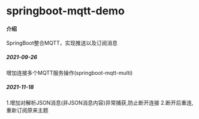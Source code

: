 # springboot-mqtt-demo

#### 介绍
SpringBoot整合MQTT，实现推送以及订阅消息

##### 2021-09-26
增加连接多个MQTT服务操作(springboot-mqtt-multi)

##### 2021-11-18
1.增加对解析JSON消息(非JSON消息内容)异常捕获,防止断开连接
2.断开后重连,重新订阅原来主题